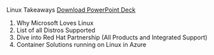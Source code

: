Linux Takeaways [Download PowerPoint Deck](Linux%20at%20Microsoft.pptx)

1. Why Microsoft Loves Linux
2. List of all Distros Supported
3. Dive into Red Hat Partnership (All Products and Integrated Support)
4. Container Solutions running on Linux in Azure
